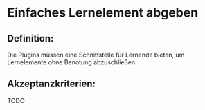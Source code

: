 # Einfaches Lernelement abgeben

## Definition:

Die Plugins müssen eine Schnittstelle für Lernende bieten, um Lernelemente ohne Benotung abzuschließen.


## Akzeptanzkriterien:
TODO
